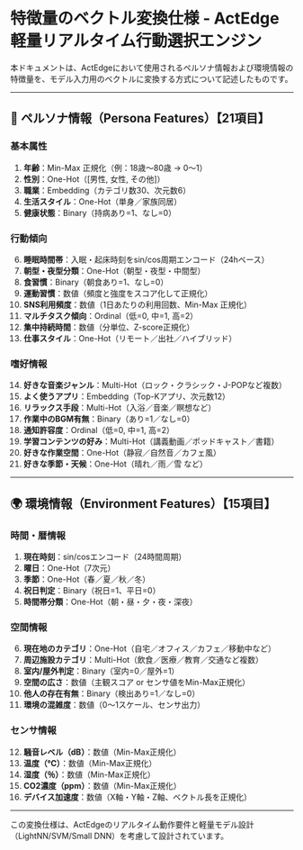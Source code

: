 # 特徴量のベクトル変換仕様 - ActEdge 軽量リアルタイム行動選択エンジン

本ドキュメントは、ActEdgeにおいて使用されるペルソナ情報および環境情報の特徴量を、モデル入力用のベクトルに変換する方式について記述したものです。

---

## 🧠 ペルソナ情報（Persona Features）【21項目】

### 基本属性

1. **年齢**：Min-Max 正規化（例：18歳〜80歳 → 0〜1）
2. **性別**：One-Hot（\[男性, 女性, その他]）
3. **職業**：Embedding（カテゴリ数30、次元数6）
4. **生活スタイル**：One-Hot（単身／家族同居）
5. **健康状態**：Binary（持病あり=1、なし=0）

### 行動傾向

6. **睡眠時間帯**：入眠・起床時刻をsin/cos周期エンコード（24hベース）
7. **朝型・夜型分類**：One-Hot（朝型・夜型・中間型）
8. **食習慣**：Binary（朝食あり=1、なし=0）
9. **運動習慣**：数値（頻度と強度をスコア化して正規化）
10. **SNS利用頻度**：数値（1日あたりの利用回数、Min-Max 正規化）
11. **マルチタスク傾向**：Ordinal（低=0, 中=1, 高=2）
12. **集中持続時間**：数値（分単位、Z-score正規化）
13. **仕事スタイル**：One-Hot（リモート／出社／ハイブリッド）

### 嗜好情報

14. **好きな音楽ジャンル**：Multi-Hot（ロック・クラシック・J-POPなど複数）
15. **よく使うアプリ**：Embedding（Top-Kアプリ、次元数12）
16. **リラックス手段**：Multi-Hot（入浴／音楽／瞑想など）
17. **作業中のBGM有無**：Binary（あり=1／なし=0）
18. **通知許容度**：Ordinal（低=0, 中=1, 高=2）
19. **学習コンテンツの好み**：Multi-Hot（講義動画／ポッドキャスト／書籍）
20. **好きな作業空間**：One-Hot（静寂／自然音／カフェ風）
21. **好きな季節・天候**：One-Hot（晴れ／雨／雪 など）

---

## 🌍 環境情報（Environment Features）【15項目】

### 時間・暦情報

1. **現在時刻**：sin/cosエンコード（24時間周期）
2. **曜日**：One-Hot（7次元）
3. **季節**：One-Hot（春／夏／秋／冬）
4. **祝日判定**：Binary（祝日=1、平日=0）
5. **時間帯分類**：One-Hot（朝・昼・夕・夜・深夜）

### 空間情報

6. **現在地のカテゴリ**：One-Hot（自宅／オフィス／カフェ／移動中など）
7. **周辺施設カテゴリ**：Multi-Hot（飲食／医療／教育／交通など複数）
8. **室内/屋外判定**：Binary（室内=0／屋外=1）
9. **空間の広さ**：数値（主観スコア or センサ値をMin-Max正規化）
10. **他人の存在有無**：Binary（検出あり=1／なし=0）
11. **環境の混雑度**：数値（0〜1スケール、センサ出力）

### センサ情報

12. **騒音レベル（dB）**：数値（Min-Max正規化）
13. **温度（℃）**：数値（Min-Max正規化）
14. **湿度（％）**：数値（Min-Max正規化）
15. **CO2濃度（ppm）**：数値（Min-Max正規化）
16. **デバイス加速度**：数値（X軸・Y軸・Z軸、ベクトル長を正規化）

---

この変換仕様は、ActEdgeのリアルタイム動作要件と軽量モデル設計（LightNN/SVM/Small DNN）を考慮して設計されています。
